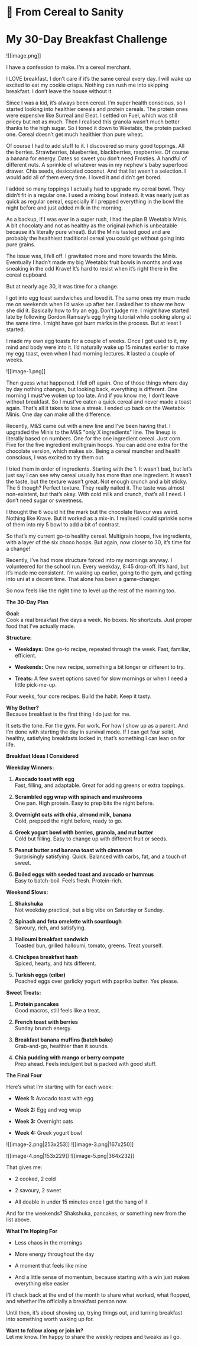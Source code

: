 # 🥣 From Cereal to Sanity

# My 30-Day Breakfast Challenge
![[image.png]]

I have a confession to make. I’m a cereal merchant.

I LOVE breakfast. I don’t care if it’s the same cereal every day. I will wake up excited to eat my cookie crisps. Nothing can rush me into skipping breakfast. I don’t leave the house without it.

Since I was a kid, it’s always been cereal. I’m super health conscious, so I started looking into healthier cereals and protein cereals. The protein ones were expensive like Surreal and Eleat. I settled on Fuel, which was still pricey but not as much. Then I realised this granola wasn’t much better thanks to the high sugar. So I toned it down to Weetabix, the protein packed one. Cereal doesn’t get much healthier than pure wheat.

Of course I had to add stuff to it. I discovered so many good toppings. All the berries. Strawberries, blueberries, blackberries, raspberries. Of course a banana for energy. Dates so sweet you don’t need Frosties. A handful of different nuts. A sprinkle of whatever was in my nephew's baby superfood drawer. Chia seeds, desiccated coconut. And that list wasn’t a selection. I would add all of them every time. I loved it and didn’t get bored.

I added so many toppings I actually had to upgrade my cereal bowl. They didn’t fit in a regular one. I used a mixing bowl instead. It was nearly just as quick as regular cereal, especially if I prepped everything in the bowl the night before and just added milk in the morning.

As a backup, if I was ever in a super rush, I had the plan B Weetabix Minis. A bit chocolaty and not as healthy as the original (which is unbeatable because it’s literally pure wheat). But the Minis tasted good and are probably the healthiest traditional cereal you could get without going into pure grains.

The issue was, I fell off. I gravitated more and more towards the Minis. Eventually I hadn’t made my big Weetabix fruit bowls in months and was sneaking in the odd Krave! It’s hard to resist when it’s right there in the cereal cupboard.

But at nearly age 30, it was time for a change.

I got into egg toast sandwiches and loved it. The same ones my mum made me on weekends when I’d wake up after her. I asked her to show me how she did it. Basically how to fry an egg. Don’t judge me. I might have started late by following Gordon Ramsay’s egg frying tutorial while cooking along at the same time. I might have got burn marks in the process. But at least I started.

I made my own egg toasts for a couple of weeks. Once I got used to it, my mind and body were into it. I’d naturally wake up 15 minutes earlier to make my egg toast, even when I had morning lectures. It lasted a couple of weeks.

![[image-1.png]]

Then guess what happened. I fell off again. One of those things where day by day nothing changes, but looking back, everything is different. One morning I must’ve woken up too late. And if you know me, I don’t leave without breakfast. So I must’ve eaten a quick cereal and never made a toast again. That’s all it takes to lose a streak. I ended up back on the Weetabix Minis. One day can make all the difference.

Recently, M&S came out with a new line and I’ve been having that. I upgraded the Minis to the M&S "only X ingredients" line. The lineup is literally based on numbers. One for the one ingredient cereal. Just corn. Five for the five ingredient multigrain hoops. You can add one extra for the chocolate version, which makes six. Being a cereal muncher and health conscious, I was excited to try them out.

I tried them in order of ingredients. Starting with the 1. It wasn’t bad, but let’s just say I can see why cereal usually has more than one ingredient. It wasn’t the taste, but the texture wasn’t great. Not enough crunch and a bit sticky. The 5 though? Perfect texture. They really nailed it. The taste was almost non-existent, but that’s okay. With cold milk and crunch, that’s all I need. I don’t need sugar or sweetness.

I thought the 6 would hit the mark but the chocolate flavour was weird. Nothing like Krave. But it worked as a mix-in. I realised I could sprinkle some of them into my 5 bowl to add a bit of contrast.

So that’s my current go-to healthy cereal. Multigrain hoops, five ingredients, with a layer of the six choco hoops. But again, now closer to 30, it’s time for a change!

Recently, I’ve had more structure forced into my mornings anyway. I volunteered for the school run. Every weekday, 8:45 drop-off. It’s hard, but it’s made me consistent. I’m waking up earlier, going to the gym, and getting into uni at a decent time. That alone has been a game-changer.

So now feels like the right time to level up the rest of the morning too.

**The 30-Day Plan**

**Goal:**  
Cook a real breakfast five days a week. No boxes. No shortcuts. Just proper food that I’ve actually made.

**Structure:**

- **Weekdays:** One go-to recipe, repeated through the week. Fast, familiar, efficient.
    
- **Weekends:** One new recipe, something a bit longer or different to try.
    
- **Treats:** A few sweet options saved for slow mornings or when I need a little pick-me-up.
    

Four weeks, four core recipes. Build the habit. Keep it tasty.

**Why Bother?**  
Because breakfast is the first thing I do just for me.

It sets the tone. For the gym. For work. For how I show up as a parent. And I’m done with starting the day in survival mode. If I can get four solid, healthy, satisfying breakfasts locked in, that’s something I can lean on for life.

**Breakfast Ideas I Considered**

**Weekday Winners:**

1. **Avocado toast with egg**  
    Fast, filling, and adaptable. Great for adding greens or extra toppings.
    
2. **Scrambled egg wrap with spinach and mushrooms**  
    One pan. High protein. Easy to prep bits the night before.
    
3. **Overnight oats with chia, almond milk, banana**  
    Cold, prepped the night before, ready to go.
    
4. **Greek yogurt bowl with berries, granola, and nut butter**  
    Cold but filling. Easy to change up with different fruit or seeds.
    
5. **Peanut butter and banana toast with cinnamon**  
    Surprisingly satisfying. Quick. Balanced with carbs, fat, and a touch of sweet.
    
6. **Boiled eggs with seeded toast and avocado or hummus**  
    Easy to batch-boil. Feels fresh. Protein-rich.
    

**Weekend Slows:**

1. **Shakshuka**  
    Not weekday practical, but a big vibe on Saturday or Sunday.
    
2. **Spinach and feta omelette with sourdough**  
    Savoury, rich, and satisfying.
    
3. **Halloumi breakfast sandwich**  
    Toasted bun, grilled halloumi, tomato, greens. Treat yourself.
    
4. **Chickpea breakfast hash**  
    Spiced, hearty, and hits different.
    
5. **Turkish eggs (cılbır)**  
    Poached eggs over garlicky yogurt with paprika butter. Yes please.
    

**Sweet Treats:**

1. **Protein pancakes**  
    Good macros, still feels like a treat.
    
2. **French toast with berries**  
    Sunday brunch energy.
    
3. **Breakfast banana muffins (batch bake)**  
    Grab-and-go, healthier than it sounds.
    
4. **Chia pudding with mango or berry compote**  
    Prep ahead. Feels indulgent but is packed with good stuff.

**The Final Four**

Here’s what I’m starting with for each week:

- **Week 1:** Avocado toast with egg
    
- **Week 2:** Egg and veg wrap
    
- **Week 3:** Overnight oats
    
- **Week 4:** Greek yogurt bowl
    

![[image-2.png|253x253]] ![[image-3.png|167x250]]

![[image-4.png|153x229]] ![[image-5.png|364x232]]

That gives me:

- 2 cooked, 2 cold
    
- 2 savoury, 2 sweet
    
- All doable in under 15 minutes once I get the hang of it
    

And for the weekends? Shakshuka, pancakes, or something new from the list above.

**What I’m Hoping For**

- Less chaos in the mornings
    
- More energy throughout the day
    
- A moment that feels like mine
    
- And a little sense of momentum, because starting with a win just makes everything else easier
    

I’ll check back at the end of the month to share what worked, what flopped, and whether I’m officially a breakfast person now.

Until then, it’s about showing up, trying things out, and turning breakfast into something worth waking up for.

**Want to follow along or join in?**  
Let me know. I’m happy to share the weekly recipes and tweaks as I go.